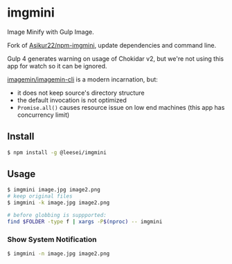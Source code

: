 # imgmini

Image Minify with Gulp Image.

Fork of [Asikur22/npm-imgmini](https://github.com/Asikur22/npm-imgmini), update dependencies and command line.

Gulp 4 generates warning on usage of Chokidar v2, but we're not using this app for watch so it can be ignored.

[imagemin/imagemin-cli](https://github.com/imagemin/imagemin-cli) is a modern incarnation, but:

- it does not keep source's directory structure
- the default invocation is not optimized
- `Promise.all()` causes resource issue on low end machines (this app has concurrency limit)

## Install

```sh
$ npm install -g @leesei/imgmini
```

## Usage

```sh
$ imgmini image.jpg image2.png
# keep original files
$ imgmini -k image.jpg image2.png

# before globbing is suppported:
find $FOLDER -type f | xargs -P$(nproc) -- imgmini
```

### Show System Notification

```sh
$ imgmini -n image.jpg image2.png
```
